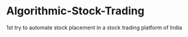 # Algorithmic-Stock-Trading
1st try to automate stock placement in a stock trading platform of India
